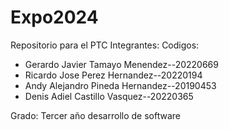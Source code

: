 # Expo2024
Repositorio para el PTC
Integrantes:                      Codigos:
- Gerardo Javier Tamayo Menendez--20220669
- Ricardo Jose Perez Hernandez--20220194
- Andy Alejandro Pineda Hernandez--20190453
- Denis Adiel Castillo Vasquez--20220365

Grado: Tercer año desarrollo de software
